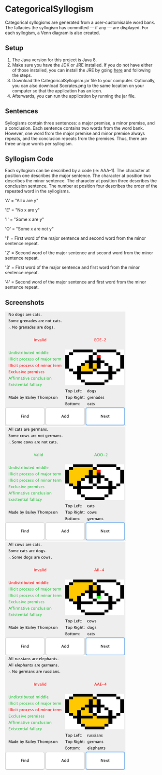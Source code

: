 # CategoricalSyllogism
Categorical syllogisms are generated from a user-customisable word bank. The fallacies the syllogism has committed — if any — are displayed. For each syllogism, a Venn diagram is also created.

## Setup
1. The Java version for this project is Java 8.
2. Make sure you have the JDK or JRE installed. If you do not have either of those installed, you can install the JRE by going [here](http://www.oracle.com/technetwork/java/javase/downloads/jre8-downloads-2133155.html) and following the steps.
3. Download the CategoricalSyllogism.jar file to your computer. Optionally, you can also download Socrates.png to the same location on your computer so that the application has an icon.
4. Afterwards, you can run the application by running the jar file.

## Sentences
Syllogisms contain three sentences: a major premise, a minor premise, and a conclusion. Each sentence contains two words from the word bank. However, one word from the major premise and minor premise always repeats, and the conclusion repeats from the premises. Thus, there are three unique words per syllogism.

## Syllogism Code
Each syllogism can be described by a code (ie: AAA-1). The character at position one describes the major sentence. The character at position two describes the minor sentence. The character at position three describes the conclusion sentence. The number at position four describes the order of the repeated word in the syllogisms.

'A' = "All x are y"

'E' = "No x are y"

'I' = "Some x are y"

'O' = "Some x are not y"

'1' = First word of the major sentence and second word from the minor sentence repeat.

'2' = Second word of the major sentence and second word from the minor sentence repeat.

'3' = First word of the major sentence and first word from the minor sentence repeat.

'4' = Second word of the major sentence and first word from the minor sentence repeat.

## Screenshots
![InvalidOne](/Images/InvalidOne.png?raw=true "InvalidOne")
![ValidOne](/Images/ValidOne.png?raw=true "ValidOne")
![InvalidTwo](/Images/InvalidTwo.png?raw=true "InvalidTwo")
![InvalidThree](/Images/InvalidThree.png?raw=true "InvalidThree")
